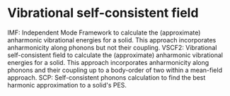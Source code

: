 Vibrational self-consistent field  
=================================================

IMF: Independent Mode Framework to calculate the (approximate) anharmonic vibrational energies for a solid. This approach incorporates anharmonicity along phonons but not their coupling. 
VSCF2: Vibrational self-consistent field to calculate the (approximate) anharmonic vibrational energies for a solid. This approach incorporates anharmonicity along phonons and their coupling up to a body-order of two within a mean-field approach.
SCP: Self-consistent phonons calculation to find the best harmonic approximation to a solid's PES.
